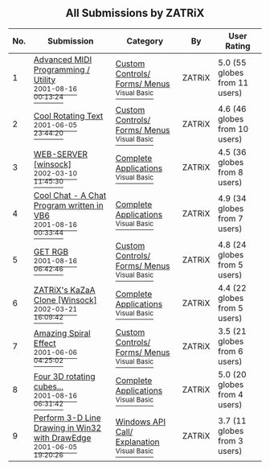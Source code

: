 ﻿<div align="center">

## All Submissions by ZATRiX

</div>

No.  | Submission | Category | By   | User Rating
---- | ---------- | -------- | ---- | -----------
1 | [Advanced MIDI Programming / Utility<br /><sup>2001-08-16 00:13:24</sup>](https://github.com/Planet-Source-Code/zatrix-advanced-midi-programming-utility__1-26249) | [Custom Controls/ Forms/  Menus<br /><sup>Visual Basic</sup>](../ByCategory/custom-controls-forms-menus__1-4.md) | ZATRiX | 5.0 (55 globes from 11 users)
2 | [Cool Rotating Text<br /><sup>2001-06-05 23:44:20</sup>](https://github.com/Planet-Source-Code/zatrix-cool-rotating-text__1-25423) | [Custom Controls/ Forms/  Menus<br /><sup>Visual Basic</sup>](../ByCategory/custom-controls-forms-menus__1-4.md) | ZATRiX | 4.6 (46 globes from 10 users)
3 | [WEB\-SERVER \[winsock\]<br /><sup>2002-03-10 11:45:30</sup>](https://github.com/Planet-Source-Code/zatrix-web-server-winsock__1-32582) | [Complete Applications<br /><sup>Visual Basic</sup>](../ByCategory/complete-applications__1-27.md) | ZATRiX | 4.5 (36 globes from 8 users)
4 | [Cool Chat \- A Chat Program written in VB6<br /><sup>2001-08-16 00:33:44</sup>](https://github.com/Planet-Source-Code/zatrix-cool-chat-a-chat-program-written-in-vb6__1-26250) | [Complete Applications<br /><sup>Visual Basic</sup>](../ByCategory/complete-applications__1-27.md) | ZATRiX | 4.9 (34 globes from 7 users)
5 | [GET RGB<br /><sup>2001-08-16 06:42:46</sup>](https://github.com/Planet-Source-Code/zatrix-get-rgb__1-26283) | [Custom Controls/ Forms/  Menus<br /><sup>Visual Basic</sup>](../ByCategory/custom-controls-forms-menus__1-4.md) | ZATRiX | 4.8 (24 globes from 5 users)
6 | [ZATRiX's KaZaA Clone \[Winsock\]<br /><sup>2002-03-21 16:09:42</sup>](https://github.com/Planet-Source-Code/zatrix-zatrix-s-kazaa-clone-winsock__1-32927) | [Complete Applications<br /><sup>Visual Basic</sup>](../ByCategory/complete-applications__1-27.md) | ZATRiX | 4.4 (22 globes from 5 users)
7 | [Amazing Spiral Effect<br /><sup>2001-06-06 04:25:02</sup>](https://github.com/Planet-Source-Code/zatrix-amazing-spiral-effect__1-25441) | [Custom Controls/ Forms/  Menus<br /><sup>Visual Basic</sup>](../ByCategory/custom-controls-forms-menus__1-4.md) | ZATRiX | 3.5 (21 globes from 6 users)
8 | [Four 3D rotating cubes\.\.\.<br /><sup>2001-08-16 06:31:42</sup>](https://github.com/Planet-Source-Code/zatrix-four-3d-rotating-cubes__1-26282) | [Complete Applications<br /><sup>Visual Basic</sup>](../ByCategory/complete-applications__1-27.md) | ZATRiX | 5.0 (20 globes from 4 users)
9 | [Perform 3\-D Line Drawing in Win32 with DrawEdge<br /><sup>2001-06-05 19:20:26</sup>](https://github.com/Planet-Source-Code/zatrix-perform-3-d-line-drawing-in-win32-with-drawedge__1-25359) | [Windows API Call/ Explanation<br /><sup>Visual Basic</sup>](../ByCategory/windows-api-call-explanation__1-39.md) | ZATRiX | 3.7 (11 globes from 3 users)
